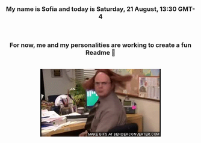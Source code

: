 


<div align="center">
<h3 >My name is Sofia and today is Saturday, 21 August, 13:30 GMT-4</h3><br>
<h3 >For now, me and my personalities are working to create a fun Readme 👋
</h3><br>
<img src='img/dwight.gif' alt='working...'/>
</div>
